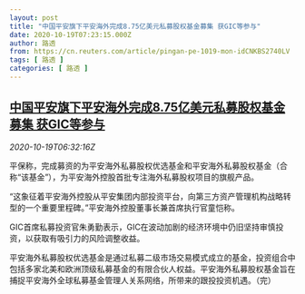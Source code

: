 ```yaml
---
layout: post
title: "中国平安旗下平安海外完成8.75亿美元私募股权基金募集 获GIC等参与"
date: 2020-10-19T07:23:15.000Z
author: 路透
from: https://cn.reuters.com/article/pingan-pe-1019-mon-idCNKBS2740LV
tags: [ 路透 ]
categories: [ 路透 ]
---
```

<!--1603092195000-->
[中国平安旗下平安海外完成8.75亿美元私募股权基金募集 获GIC等参与](https://cn.reuters.com/article/pingan-pe-1019-mon-idCNKBS2740LV)
------

<div>
<div><i>2020-10-19T06:32:16Z</i></div><p>平保称，完成募资的为平安海外私募股权优选基金和平安海外私募股权基金（合称“该基金”），为平安海外控股首批专注海外私募股权项目的旗舰产品。</p><p>“这象征着平安海外控股从平安集团内部投资平台，向第三方资产管理机构战略转型的一个重要里程碑。”平安海外控股董事长兼首席执行官童恺称。</p><p>GIC首席私募投资官朱勇勤表示，GIC在波动加剧的经济环境中仍旧坚持审慎投资，以获取有吸引力的风险调整收益。</p><p>平安海外私募股权优选基金是通过私募二级市场交易模式成立的基金，投资组合中包括多家北美和欧洲顶级私募基金的有限合伙人权益。平安海外私募股权基金旨在捕捉平安海外全球私募基金管理人关系网络，所带来的跟投投资机遇。（完）</p>
</div>
